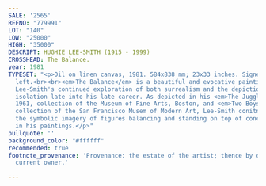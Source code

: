 ```yaml
---
SALE: '2565'
REFNO: "779991"
LOT: "140"
LOW: "25000"
HIGH: "35000"
DESCRIPT: HUGHIE LEE-SMITH (1915 - 1999)
CROSSHEAD: The Balance.
year: 1981
TYPESET: "<p>Oil on linen canvas, 1981. 584x838 mm; 23x33 inches. Signed in oil, lower
  left.<br><br><em>The Balance</em> is a beautiful and evocative painting that demonstrates
  Lee-Smith's continued exploration of both surrealism and the depiction of modern
  isolation late into his late career. As depicted in his <em>The Juggler #1</em>.
  1961, collection of the Museum of Fine Arts, Boston, and <em>Two Boys</em>, 1968,
  collection of the San Francisco Musem of Modern Art, Lee-Smith conitnues to develop
  the symbolic imagery of figures balancing and standing on top of concrete walls
  in his paintings.</p>"
pullquote: ''
background_color: "#ffffff"
recommended: true
footnote_provenance: 'Provenance: the estate of the artist; thence by descent to the
  current owner.'

---
```


